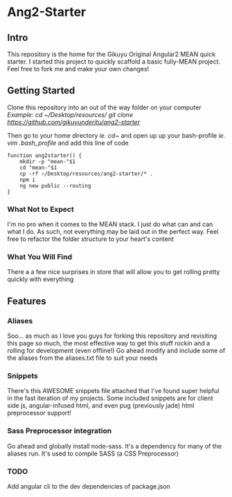 # Ang2-Starter
## Intro
This repository is the home for the Gikuyu Original Angular2 MEAN quick starter. I started this project to quickly scaffold a basic fully-MEAN project. Feel free to fork me and make your own changes!

## Getting Started
Clone this repository into an out of the way folder on your computer
*Example:*
*cd ~/Desktop/resources/*
*git clone https://github.com/gikuyunderitu/ang2-starter*

Then go to your home directory *ie. cd~* and open up up your bash-profile *ie. vim .bash_profile* and add this line of code

```
function ang2starter() {
    mkdir -p "mean-"$1
    cd "mean-"$1
    cp -rf ~/Desktop/resources/ang2-starter/* .
    npm i
    ng new public --routing
}
```

### What Not to Expect
I'm no pro when it comes to the MEAN stack. I just do what can and can what I do. As such, not everything may be laid out in the perfect way. Feel free to refactor the folder structure to your heart's content

### What You Will Find
There a a few nice surprises in store that will allow you to get rolling pretty quickly with everything

## Features
### Aliases
Soo... as much as I love you guys for forking this repository and revisiting this page so much, the most effective way to get this stuff rockin and a rolling for development (even offline!)
Go ahead modify and include some of the aliases from the aliases.txt file to suit your needs

### Snippets
There's this AWESOME snippets file attached that I've found super helpful in the fast iteration of my projects. Some included snippets are for client side js, angular-infused html, and even pug (previously jade) html preprocessor support!

### Sass Preprocessor integration
Go ahead and globally install node-sass. It's a dependency for many of the aliases run. It's used to compile SASS (a CSS Preprocessor)


### TODO
Add angular cli to the dev dependencies of package.json